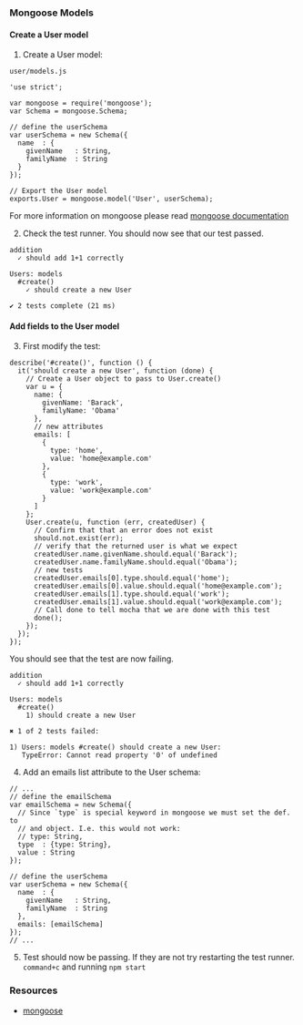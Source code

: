 ### Mongoose Models

#### Create a User model

1. Create a User model:
  
  `user/models.js`

  ```
  'use strict';

  var mongoose = require('mongoose');
  var Schema = mongoose.Schema;

  // define the userSchema
  var userSchema = new Schema({
    name  : {
      givenName   : String,
      familyName  : String
    }
  });

  // Export the User model
  exports.User = mongoose.model('User', userSchema);
  ```

  For more information on mongoose please read [mongoose documentation](http://mongoosejs.com/)

2. Check the test runner.
  You should now see that our test passed.

  ```
  addition
    ✓ should add 1+1 correctly 

  Users: models
    #create()
      ✓ should create a new User 

  ✔ 2 tests complete (21 ms)
  ```

#### Add fields to the User model

3. First modify the test:

  ```
  describe('#create()', function () {
    it('should create a new User', function (done) {
      // Create a User object to pass to User.create()
      var u = {
        name: {
          givenName: 'Barack',
          familyName: 'Obama'
        },
        // new attributes
        emails: [
          {
            type: 'home',
            value: 'home@example.com'
          },
          {
            type: 'work',
            value: 'work@example.com'
          }
        ]
      };
      User.create(u, function (err, createdUser) {
        // Confirm that that an error does not exist
        should.not.exist(err);
        // verify that the returned user is what we expect
        createdUser.name.givenName.should.equal('Barack');
        createdUser.name.familyName.should.equal('Obama');
        // new tests
        createdUser.emails[0].type.should.equal('home');
        createdUser.emails[0].value.should.equal('home@example.com');
        createdUser.emails[1].type.should.equal('work');
        createdUser.emails[1].value.should.equal('work@example.com');
        // Call done to tell mocha that we are done with this test
        done();
      });
    });
  });
  ```
  You should see that the test are now failing.

  ```
  addition
    ✓ should add 1+1 correctly 

  Users: models
    #create()
      1) should create a new User
  
  ✖ 1 of 2 tests failed:
  
  1) Users: models #create() should create a new User:
     TypeError: Cannot read property '0' of undefined
  ```

4. Add an emails list attribute to the User schema:
  
  ```
  // ...
  // define the emailSchema
  var emailSchema = new Schema({
    // Since `type` is special keyword in mongoose we must set the def. to
    // and object. I.e. this would not work:
    // type: String,
    type  : {type: String},
    value : String
  });

  // define the userSchema
  var userSchema = new Schema({
    name  : {
      givenName   : String,
      familyName  : String
    },
    emails: [emailSchema]
  });
  // ...
  ```

5. Test should now be passing. If they are not try restarting the test
   runner. `command+c` and running `npm start`

### Resources

- [mongoose](http://mongoosejs.com/)
